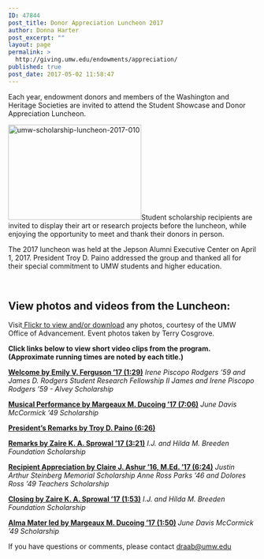 ```yaml
---
ID: 47844
post_title: Donor Appreciation Luncheon 2017
author: Donna Harter
post_excerpt: ""
layout: page
permalink: >
  http://giving.umw.edu/endowments/appreciation/
published: true
post_date: 2017-05-02 11:58:47
---
```

Each year, endowment donors and members of the Washington and Heritage Societies are invited to attend the Student Showcase and Donor Appreciation Luncheon.

<span style="color: black"><a href="https://giving.umw.edu/wp-content/uploads/2017/05/UMW-Scholarship-Luncheon-2017-010.jpg"><img class="alignleft wp-image-47848" src="https://giving.umw.edu/wp-content/uploads/2017/05/UMW-Scholarship-Luncheon-2017-010-300x214.jpg" alt="umw-scholarship-luncheon-2017-010" width="270" height="193" /></a></span>Student scholarship recipients are invited to display their art or research projects before the luncheon, while enjoying the opportunity to meet and thank their donors in person.

The 2017 luncheon was held at the Jepson Alumni Executive Center on April 1, 2017. President Troy D. Paino addressed the group and thanked all for their special commitment to UMW students and higher education.

&nbsp;
<h2>View photos and videos from the Luncheon:</h2>
Visit<a href="https://flic.kr/s/aHskXeHvdu" target="_blank"> Flickr to view and/or download</a> any photos, courtesy of the UMW Office of Advancement. Event photos taken by Terry Cosgrove. <span style="color: black"> </span>

<strong>Click links below to view short video clips from the program. (Approximate running times are noted by each title.)
</strong>

<a href="https://youtu.be/Nd5odIbNbJQ" target="_blank"><strong>Welcome by Emily V. Ferguson ’17 (1:29)</strong></a>
<em>Irene Piscopo Rodgers ’59 and James D. Rodgers Student Research Fellowship II
James and</em> <em>Irene Piscopo Rodgers ’59 - Alvey Scholarship</em>

<a href="https://youtu.be/Qd1QqIe4Zk4" target="_blank"><strong>Musical Performance by Margeaux M. Ducoing ’17 (7:06)</strong></a>
<em>June Davis McCormick ’49 Scholarship</em>

<a href="https://youtu.be/BUfX5KsG9cE" target="_blank"><strong>President’s Remarks by Troy D. Paino (6:26)</strong></a>

<a href="https://youtu.be/lbRhxLCN0TU" target="_blank"><strong>Remarks by Zaire K. A. Sprowal ’17 (3:21)</strong></a>
<em>I.J. and Hilda M. Breeden Foundation Scholarship</em>

<a href="https://youtu.be/X1hx1NCL8o8" target="_blank"><strong>Recipient Appreciation by Claire J. Ashur ’16, M.Ed. ’17 (6:24)</strong></a>
<em>Justin Arthur Steinberg Memorial Scholarship
Anne Ross Parks ’46 and Dolores Ross ’49 Teachers Scholarship</em>

<a href="https://youtu.be/4cq2tM2OZig" target="_blank"><strong>Closing by Zaire K. A. Sprowal ’17 (1:53)</strong></a>
<em>I.J. and Hilda M. Breeden Foundation Scholarship</em>

<strong><a href="https://youtu.be/DBopNXZmpkA" target="_blank">Alma Mater led by Margeaux M. Ducoing ’17 (1:50)</a>
</strong><em>June Davis McCormick ’49 Scholarship</em><strong>
</strong>

If you have questions or comments, please contact <a href="mailto:draab@umw.edu" target="_blank">draab@umw.edu</a>

&nbsp;